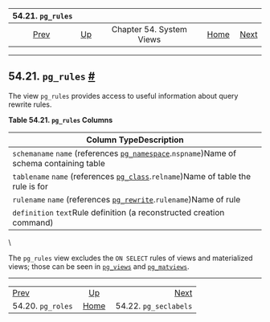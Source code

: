 

|               54.21. `pg_rules`               |                                             |                          |                                                       |                                                       |
| :-------------------------------------------: | :------------------------------------------ | :----------------------: | ----------------------------------------------------: | ----------------------------------------------------: |
| [Prev](view-pg-roles.html "54.20. pg_roles")  | [Up](views.html "Chapter 54. System Views") | Chapter 54. System Views | [Home](index.html "PostgreSQL 17devel Documentation") |  [Next](view-pg-seclabels.html "54.22. pg_seclabels") |

***

## 54.21. `pg_rules` [#](#VIEW-PG-RULES)

The view `pg_rules` provides access to useful information about query rewrite rules.

**Table 54.21. `pg_rules` Columns**

| Column TypeDescription                                                                                                                      |
| ------------------------------------------------------------------------------------------------------------------------------------------- |
| `schemaname` `name` (references [`pg_namespace`](catalog-pg-namespace.html "53.32. pg_namespace").`nspname`)Name of schema containing table |
| `tablename` `name` (references [`pg_class`](catalog-pg-class.html "53.11. pg_class").`relname`)Name of table the rule is for                |
| `rulename` `name` (references [`pg_rewrite`](catalog-pg-rewrite.html "53.45. pg_rewrite").`rulename`)Name of rule                           |
| `definition` `text`Rule definition (a reconstructed creation command)                                                                       |

\

The `pg_rules` view excludes the `ON SELECT` rules of views and materialized views; those can be seen in [`pg_views`](view-pg-views.html "54.35. pg_views") and [`pg_matviews`](view-pg-matviews.html "54.13. pg_matviews").

***

|                                               |                                                       |                                                       |
| :-------------------------------------------- | :---------------------------------------------------: | ----------------------------------------------------: |
| [Prev](view-pg-roles.html "54.20. pg_roles")  |      [Up](views.html "Chapter 54. System Views")      |  [Next](view-pg-seclabels.html "54.22. pg_seclabels") |
| 54.20. `pg_roles`                             | [Home](index.html "PostgreSQL 17devel Documentation") |                                 54.22. `pg_seclabels` |

